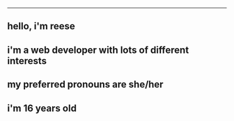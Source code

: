 -------------------------
hello, i'm reese
-------------------------
i'm a web developer with lots of different interests
-------------------------
my preferred pronouns are she/her
-------------------------
i'm 16 years old
-------------------------
